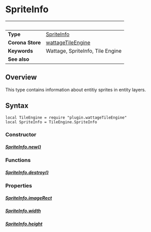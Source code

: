 # SpriteInfo

|                      | &nbsp;
| -------------------- | ---------------------------------------------------------------
| __Type__             | [SpriteInfo](type_spriteInfo.markdown)
| __Corona Store__     | [wattageTileEngine](http://store.coronalabs.com/plugin/wattageTileEngine)
| __Keywords__         | Wattage, SpriteInfo, Tile Engine
| __See also__         |

## Overview

This type contains information about entitiy sprites in
entity layers.

## Syntax

	local TileEngine = require "plugin.wattageTileEngine"
	local SpriteInfo = TileEngine.SpriteInfo

### Constructor

##### [SpriteInfo.new()](new.markdown)

### Functions

##### [SpriteInfo.destroy()](destroy.markdown)

### Properties

##### [SpriteInfo.imageRect](imageRect.markdown)

##### [SpriteInfo.width](width.markdown)

##### [SpriteInfo.height](height.markdown)